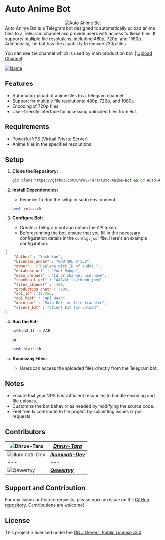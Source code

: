 # Auto Anime Bot
<div align="center">
  <img src="https://graph.org/file/8bb750efbe7f08176e2ae.png" alt="Auto Anime Bot">
</div>
Auto Anime Bot is a Telegram bot designed to automatically upload anime files to a Telegram channel and provide users with access to these files. It supports multiple file resolutions, including 480p, 720p, and 1080p. Additionally, the bot has the capability to encode 720p files.

You can see the channel which is used by main production bot. | [Upload Channel](https://t.me/ani_upload)


[![Name](https://www.herokucdn.com/deploy/button.svg)](https://heroku.com/deploy?template=https://github.com/Jot43/Auto-Anime-Bot)

## Features

- Automatic upload of anime files to a Telegram channel.
- Support for multiple file resolutions: 480p, 720p, and 1080p.
- Encoding of 720p files.
- User-friendly interface for accessing uploaded files from Bot.

## Requirements

- Powerful VPS (Virtual Private Server)
- Anime files in the specified resolutions

## Setup

1. **Clone the Repository:**
   ```bash
   git clone https://github.com/Dhruv-Tara/Auto-Anime-Bot && cd Auto-Anime-Bot
   ```

2. **Install Dependencies:**
   
   - Remeber to Run the setup in sudo environment.

    ```bash
   bash setup.sh
   ```

3. **Configure Bot:**
   - Create a Telegram bot and obtain the API token.
   - Before running the bot, ensure that you fill in the necessary configuration details in the `config.json` file. Here's an example configuration:

```json
{
    "Author" : "Yash-Kun",
    "Licensed_under" : "GNU GPL V-3.0",
    "owner" : ["Replace with ID of sudos."],
    "database_url" : "Your Mongo",
    "main_channel" : "Id or channel username",
    "thumbnail_url" : "AAB/utils/thumb.jpeg",
    "files_channel" : -100,
    "production_chat" : -100,
    "api_id" : 123456,
    "api_hash" : "Api Hash",
    "main_bot" : "Main Bot for file transfer",
    "client_bot" : "Client Bot for upload"
}
```
4. **Run the Bot:**
   ```bash
   python3.11 -m AAB
   ```
   or
   ```bash
   bash start.sh
   ```

5. **Accessing Files:**
   - Users can access the uploaded files directly from the Telegram bot.

## Notes

- Ensure that your VPS has sufficient resources to handle encoding and file uploads.
- Customize the bot behavior as needed by modifying the source code.
- Feel free to contribute to the project by submitting issues or pull requests.

## Contributors

| ![**Dhruv-Tara**](https://github.com/Dhruv-Tara.png?size=50) | [**_Dhruv-Tara_**](https://github.com/Dhruv-Tara) |
| --- | --- |
| ![**illuminati-Dev**](https://github.com/illuminati-Dev.png?size=50) | [**_illuminati-Dev_**](https://github.com/illuminati-Dev) |
| --- | --- |
| ![**Qewertyy**](https://github.com/Qewertyy.png?size=50) | [**_Qewertyy_**](https://github.com/Qewertyy) |


## Support and Contribution

For any issues or feature requests, please open an issue on the [GitHub repository](https://github.com/Dhruv-Tara/Auto-Anime-Bot/issues). Contributions are welcome!

## License

This project is licensed under the [GNU General Public License v3.0](https://github.com/Dhruv-Tara/Auto-Anime-Bot/blob/main/LICENSE).
